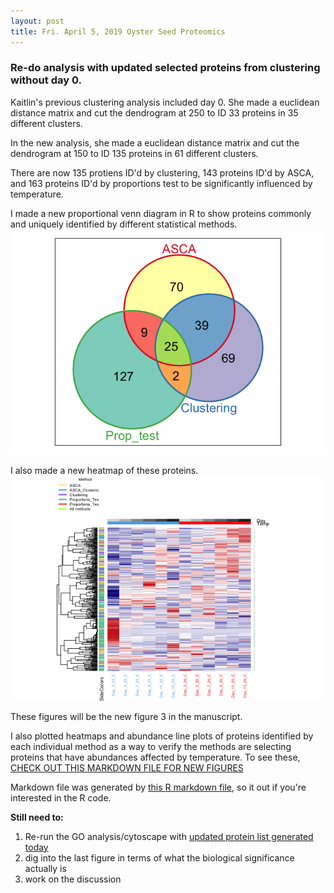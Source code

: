 ```yaml
---
layout: post
title: Fri. April 5, 2019 Oyster Seed Proteomics
---
```


### Re-do analysis with updated selected proteins from clustering without day 0.

Kaitlin's previous clustering analysis included day 0. She made a euclidean distance matrix and cut the dendrogram at 250 to ID 33 proteins in 35 different clusters.

In the new analysis, she made a euclidean distance matrix and cut the dendrogram at 150 to ID 135 proteins in 61 different clusters.

There are now 135 protiens ID'd by clustering, 143 proteins ID'd by ASCA, and 163 proteins ID'd by proportions test to be significantly influenced by temperature.

I made a new proportional venn diagram in R to show proteins commonly and uniquely identified by different statistical methods.
![img](https://raw.githubusercontent.com/shellytrigg/OysterSeedProject/master/analysis/UniprotAnnotations_NetworkAnalysis/VerifyStatsProteinSelection/VerifyStatsProteinSelection_noDay0_files/figure-markdown_github/unnamed-chunk-15-1.png)

I also made a new heatmap of these proteins.
![img](https://raw.githubusercontent.com/shellytrigg/OysterSeedProject/master/analysis/UniprotAnnotations_NetworkAnalysis/VerifyStatsProteinSelection/VerifyStatsProteinSelection_noDay0_files/figure-markdown_github/unnamed-chunk-19-1.png)

These figures will be the new figure 3 in the manuscript. 

I also plotted heatmaps and abundance line plots of proteins identified by each individual method as a way to verify the methods are selecting proteins that have abundances affected by temperature. To see these, 
[CHECK OUT THIS MARKDOWN FILE FOR NEW FIGURES](https://github.com/shellytrigg/OysterSeedProject/blob/master/analysis/UniprotAnnotations_NetworkAnalysis/VerifyStatsProteinSelection/VerifyStatsProteinSelection_noDay0.md)

Markdown file was generated by [this R markdown file](https://github.com/shellytrigg/OysterSeedProject/blob/master/analysis/UniprotAnnotations_NetworkAnalysis/VerifyStatsProteinSelection/VerifyStatsProteinSelection_noDay0.Rmd), so it out if you're interested in the R code.

**Still need to:**  

1. Re-run the GO analysis/cytoscape with [updated protein list generated today](https://github.com/shellytrigg/OysterSeedProject/blob/master/analysis/UniprotAnnotations_NetworkAnalysis/VerifyStatsProteinSelection/all_sig0.1_ASCA_clust_pro_evalpass.csv)
2. dig into the last figure in terms of what the biological significance actually is
3. work on the discussion